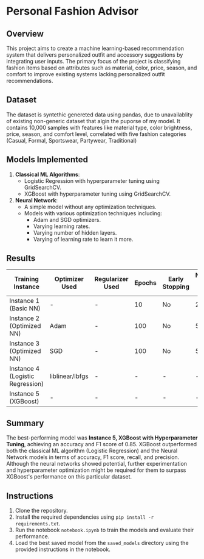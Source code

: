 # Personal Fashion Advisor

## Overview
This project aims to create a machine learning-based recommendation system that delivers personalized outfit and accessory suggestions by integrating user inputs. The primary focus of the project is classifying fashion items based on attributes such as material, color, price, season, and comfort to improve existing systems lacking personalized outfit recommendations.

## Dataset
The dataset is syntethic genereted data using pandas, due to unavailablity of existing non-generic dataset that algin the puporse of my model. It contains 10,000 samples with features like material type, color brightness, price, season, and comfort level, correlated with five fashion categories (Casual, Formal, Sportswear, Partywear, Traditional)

## Models Implemented
1. **Classical ML Algorithms**: 
    - Logistic Regression with hyperparameter tuning using GridSearchCV.
    - XGBoost with hyperparameter tuning using GridSearchCV.
2. **Neural Network**: 
    - A simple model without any optimization techniques.
    - Models with various optimization techniques including:
        - Adam and SGD optimizers.
        - Varying learning rates.
        - Varying number of hidden layers.
        - Varying of learning rate to learn it more.
## Results
| Training Instance | Optimizer Used | Regularizer Used | Epochs | Early Stopping | Number of Layers | Learning Rate | Accuracy | F1 Score | Recall | Precision |
|-------------------|----------------|------------------|--------|----------------|------------------|---------------|----------|----------|--------|-----------|
| Instance 1 (Basic NN) | -              | -                | 10     | No             | 2                | Default       | 0.79     | 0.79     | 0.79   | 0.79      |
| Instance 2 (Optimized NN) | Adam           | -               | 100    | No            | 50               | 0.0001        | 0.81     | 0.81     | 0.81   | 0.81      |
| Instance 3 (Optimized NN)| SGD            | -               | 100    | No             | 50               | 0.0005        | 0.82     | 0.82     | 0.82   | 0.82      |
| Instance 4 (Logistic Regression) | liblinear/lbfgs | - | - | - | - | - | 0.83 | 0.83 | 0.83 | 0.83 |
| Instance 5 (XGBoost) | - | - | - | - | - | - | **0.85** | **0.85** | **0.85** | **0.85** |



## Summary
The best-performing model was **Instance 5, XGBoost with Hyperparameter Tuning**, achieving an accuracy and F1 score of 0.85. XGBoost outperformed both the classical ML algorithm (Logistic Regression) and the Neural Network models in terms of accuracy, F1 score, recall, and precision. Although the neural networks showed potential, further experimentation and hyperparameter optimization might be required for them to surpass XGBoost's performance on this particular dataset.



## Instructions
1. Clone the repository.
2. Install the required dependencies using `pip install -r requirements.txt`.
3. Run the notebook `notebook.ipynb` to train the models and evaluate their performance.
4. Load the best saved model from the `saved_models` directory using the provided instructions in the notebook.